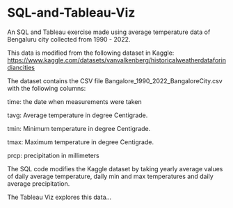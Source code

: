 # SQL-and-Tableau-Viz
An SQL and Tableau exercise made using average temperature data of Bengaluru city collected from 1990 - 2022. 

This data is modified from the following dataset in Kaggle: 
https://www.kaggle.com/datasets/vanvalkenberg/historicalweatherdataforindiancities

The dataset contains the CSV file Bangalore_1990_2022_BangaloreCity.csv with the following columns:

time: the date when measurements were taken

tavg: Average temperature in degree Centigrade.

tmin: Minimum temperature in degree Centigrade.

tmax: Maximum temperature in degree Centigrade.

prcp: precipitation in millimeters

The SQL code modifies the Kaggle dataset by taking yearly average values of daily average temperature, daily min and max temperatures and daily average precipitation.

The Tableau Viz explores this data...
